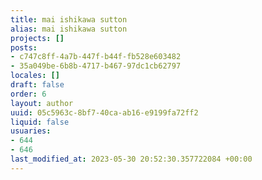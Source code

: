 ```yaml
---
title: mai ishikawa sutton
alias: mai ishikawa sutton
projects: []
posts:
- c747c8ff-4a7b-447f-b44f-fb528e603482
- 35a049be-6b8b-4717-b467-97dc1cb62797
locales: []
draft: false
order: 6
layout: author
uuid: 05c5963c-8bf7-40ca-ab16-e9199fa72ff2
liquid: false
usuaries:
- 644
- 646
last_modified_at: 2023-05-30 20:52:30.357722084 +00:00
---
```


<p style="text-align:start"></p>